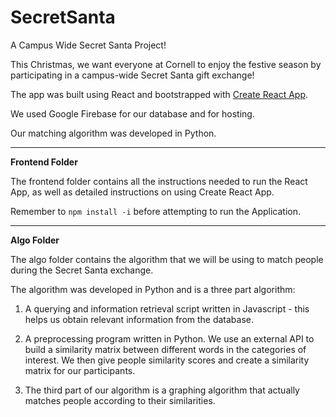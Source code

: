 # SecretSanta
A Campus Wide Secret Santa Project!


This Christmas, we want everyone at Cornell to enjoy the festive season by participating in a campus-wide Secret Santa gift exchange!

The app was built using React and bootstrapped with [Create React App](https://github.com/facebook/create-react-app).

We used Google Firebase for our database and for hosting. 

Our matching algorithm was developed in Python. 

-----
__Frontend Folder__

The frontend folder contains all the instructions needed to run the React App, as well as detailed instructions on using Create React App.

Remember to `npm install -i` before attempting to run the Application. 

-----
__Algo Folder__

The algo folder contains the algorithm that we will be using to match people during the Secret Santa exchange. 

The algorithm was developed in Python and is a three part algorithm:

1. A querying and information retrieval script written in Javascript - this helps us obtain relevant information from the database. 

2. A preprocessing program written in Python. We use an external API to build a similarity matrix between different words in the categories of interest. We then give people similarity scores and create a similarity matrix for our participants. 

3. The third part of our algorithm is a graphing algorithm that actually matches people according to their similarities. 


